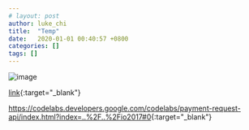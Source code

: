 ```yaml
---
# layout: post
author: luke_chi
title:  "Temp"
date:   2020-01-01 00:40:57 +0800
categories: []
tags: []
---
```


![image](https://cc.tvbs.com.tw/img/upload/2018/05/16/20180516120513-ce4fd9aa.png)


[link](https://codelabs.developers.google.com/codelabs/payment-request-api/index.html?index=..%2F..%2Fio2017#0){:target="_blank"}

<https://codelabs.developers.google.com/codelabs/payment-request-api/index.html?index=..%2F..%2Fio2017#0>{:target="_blank"}
